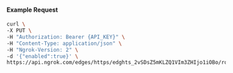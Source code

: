 <!-- Code generated for API Clients. DO NOT EDIT. -->

#### Example Request

```bash
curl \
-X PUT \
-H "Authorization: Bearer {API_KEY}" \
-H "Content-Type: application/json" \
-H "Ngrok-Version: 2" \
-d '{"enabled":true}' \
https://api.ngrok.com/edges/https/edghts_2vSDsZ5mKLZQ1VIm3ZHIjo1iOBo/routes/edghtsrt_2vSDsbZaBhwTWMno1GUFKmxhYNF/compression
```
